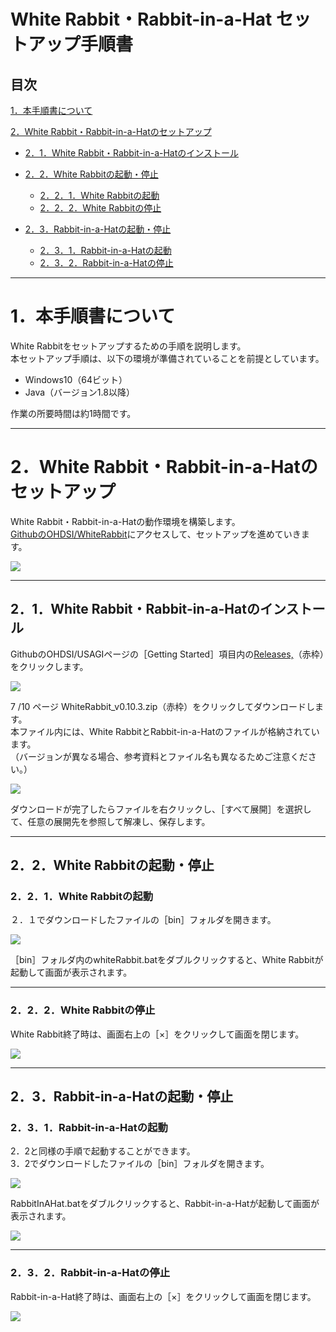 # **White Rabbit・Rabbit-in-a-Hat セットアップ手順書**
## **目次**
[1．本手順書について](#1本手順書について)  

[2．White Rabbit・Rabbit-in-a-Hatのセットアップ](#2white-rabbit・rabbit-in-a-hatのセットアップ)  
- [2．1．White Rabbit・Rabbit-in-a-Hatのインストール](#21white-rabbit・rabbit-in-a-hatのインストール)  

- [2．2．White Rabbitの起動・停止](#22white-rabbitの起動・停止)  
  - [2．2．1．White Rabbitの起動](#221white-rabbitの起動)  
  - [2．2．2．White Rabbitの停止](#222white-rabbitの停止)  
- [2．3．Rabbit-in-a-Hatの起動・停止](#23rabbit-in-a-hatの起動・停止)  

  - [2．3．1．Rabbit-in-a-Hatの起動](#231rabbit-in-a-hatの起動)  
  - [2．3．2．Rabbit-in-a-Hatの停止](#232rabbit-in-a-hatの停止)

---
# **1．本手順書について**
White Rabbitをセットアップするための手順を説明します。  
本セットアップ手順は、以下の環境が準備されていることを前提としています。  

- Windows10（64ビット）
- Java（バージョン1.8以降）

作業の所要時間は約1時間です。  

---
# **2．White Rabbit・Rabbit-in-a-Hatのセットアップ**
White Rabbit・Rabbit-in-a-Hatの動作環境を構築します。  
[<ins>GithubのOHDSI/WhiteRabbit</ins>](https://github.com/OHDSI/WhiteRabbit)にアクセスして、セットアップを進めていきます。

![](Files/WhiteRabbit/image/image1.png)

---
## **2．1．White Rabbit・Rabbit-in-a-Hatのインストール**
GithubのOHDSI/USAGIページの［Getting Started］項目内の[<ins>Releases,</ins>](https://github.com/OHDSI/WhiteRabbit/releases)（赤枠）をクリックします。

![](Files/WhiteRabbit/image/image4.png)

7 /10 ページ WhiteRabbit_v0.10.3.zip（赤枠）をクリックしてダウンロードします。  
本ファイル内には、White RabbitとRabbit-in-a-Hatのファイルが格納されています。  
（バージョンが異なる場合、参考資料とファイル名も異なるためご注意ください。）  

![](Files/WhiteRabbit/image/image5.png)

ダウンロードが完了したらファイルを右クリックし、［すべて展開］を選択して、任意の展開先を参照して解凍し、保存します。

---
## **2．2．White Rabbitの起動・停止**
### **2．2．1．White Rabbitの起動**
２．１でダウンロードしたファイルの［bin］フォルダを開きます。

![](Files/WhiteRabbit/image/image6.png)

［bin］フォルダ内のwhiteRabbit.batをダブルクリックすると、White Rabbitが起動して画面が表示されます。

---
### **2．2．2．White Rabbitの停止**
White Rabbit終了時は、画面右上の［×］をクリックして画面を閉じます。

![](Files/WhiteRabbit/image/image2.png)

---
## **2．3．Rabbit-in-a-Hatの起動・停止**
### **2．3．1．Rabbit-in-a-Hatの起動**
2．2と同様の手順で起動することができます。  
3．2でダウンロードしたファイルの［bin］フォルダを開きます。

![](Files/WhiteRabbit/image/image7.png)

RabbitInAHat.batをダブルクリックすると、Rabbit-in-a-Hatが起動して画面が表示されます。

![](Files/WhiteRabbit/image/image3.png)

---
### **2．3．2．Rabbit-in-a-Hatの停止**
Rabbit-in-a-Hat終了時は、画面右上の［×］をクリックして画面を閉じます。

![](Files/WhiteRabbit/image/image8.png)